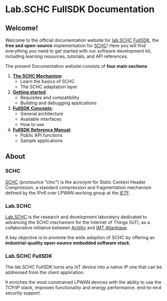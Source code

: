 # Lab.SCHC FullSDK Documentation

## Welcome! 

Welcome to the official documentation website for [lab.SCHC](#labschc)
[FullSDK](#labschc-fullsdk), the **free and open-source** implementation for
[SCHC](#schc)! Here you will find everything you need to get started with our
software development kit, including learning resources, tutorials, and API
references.

The present Documentation website consists of **four main sections**:

1. **[The SCHC Mechanism](/docs/schc.md)**:
    - Learn the basics of SCHC
    - The SCHC adaptation layer
2. **[Getting started](/docs/getting-started.md)**:
    - Requisites and compatibility
    - Building and debugging applications
3. **[FullSDK Concepts](/docs/concepts.md)**:
    - General architecture
    - Available interfaces
    - How to use
4. **[FullSDK Reference Manual](/docs/manual.md)**:
    - Public API functions
    - Sample applications

## About

### SCHC

[SCHC](https://www.actility.com/schc/) (pronounce "chic") is the acronym for
Static Context Header Compression, a standard compression and fragmentation
mechanism defined by the IPv6 over LPWAN working group at the
[IETF](https://www.ietf.org/).

### Lab.SCHC

[Lab.SCHC](https://lab-schc.fr/) is the research and development laboratory
dedicated to advancing the SCHC mechanism for the Internet of Things (IoT), as a
collaborative initiative between [Actility](https://www.actility.com/) and [IMT
Atlantique](https://www.imt-atlantique.fr/fr).

A key objective is to promote the wide adoption of SCHC by offering an
**industrial-quality open-source embedded software stack**.

### Lab.SCHC FullSDK

The lab.SCHC FullSDK turns any IoT device into a native IP one that can be
addressed from the client application.

It enriches the most constrained LPWAN devices with the ability to use the
TCP/IP stack, improves functionality and energy performance.
end-to-end security support.
